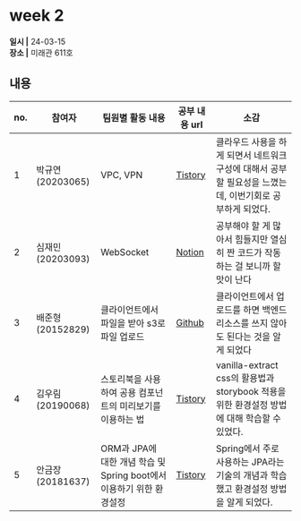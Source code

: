 # week 2
**일시 |** 24-03-15   
**장소 |** 미래관 611호  

## 내용

|no.  |참여자          |팀원별 활동 내용|공부 내용 url|소감|
|--------|--------------|----------------------------------|--------------------|--|
|1       |박규연(20203065)|VPC, VPN|[Tistory](https://noooey.tistory.com/78)|클라우드 사용을 하게 되면서 네트워크 구성에 대해서 공부할 필요성을 느꼈는데, 이번기회로 공부하게 되었다.|
|2       |심재민(20203093)|WebSocket|[Notion](https://wonderful-alloy-41d.notion.site/3-9-3-15-8183a2cdc5244b838b2285a333633872)|공부해야 할 게 많아서 힘들지만 열심히 짠 코드가 작동하는 걸 보니까 할 맛이 난다|
|3       |배준형(20152829)|클라이언트에서 파일을 받아 s3로 파일 업로드|[Github](https://github.com/ryanbae94/TIL/blob/main/0315.md)|클라이언트에서 업로드를 하면 백엔드 리소스를 쓰지 않아도 된다는 것을 알게 되었다|
|4       |김우림(20190068)|스토리북을 사용하여 공용 컴포넌트의 미리보기를 이용하는 법|[Tistory](https://kwoooo.tistory.com/8?category=1131548)|vanilla-extract css의 활용법과 storybook 적용을 위한 환경설정 방법에 대해 학습할 수 있었다.|
|5       |안금장(20181637)| ORM과 JPA에 대한 개념 학습 및 Spring boot에서 이용하기 위한 환경설정|[Tistory](https://koomchang.tistory.com/30)|Spring에서 주로 사용하는 JPA라는 기술의 개념과 학습했고 환경설정 방법을 알게 되었다.|
